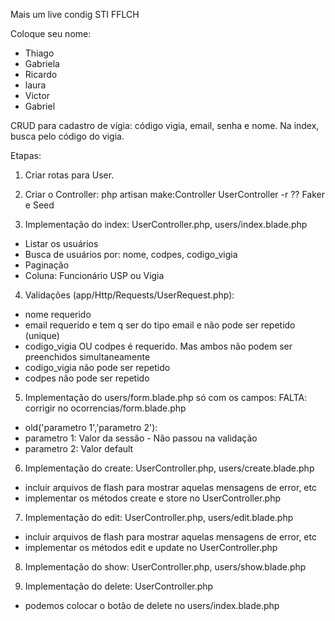 Mais um live condig STI FFLCH

Coloque seu nome:

- Thiago
- Gabriela
- Ricardo
- laura
- Victor
- Gabriel


CRUD para cadastro de vígia: código vigia, email, senha e nome. Na index, busca pelo código do vigia.

Etapas:

1. Criar rotas para User.
2. Criar o Controller: php artisan make:Controller UserController -r
?? Faker e Seed

3. Implementação do index: UserController.php, users/index.blade.php
 - Listar os usuários
 - Busca de usuários por: nome, codpes, codigo_vigia
 - Paginação
 - Coluna: Funcionário USP ou Vigia

4. Validações (app/Http/Requests/UserRequest.php):
 - nome requerido
 - email requerido e tem q ser do tipo email e não pode ser repetido (unique)
 - codigo_vigia OU codpes é requerido. Mas ambos não podem ser preenchidos simultaneamente
 - codigo_vigia não pode ser repetido
 - codpes não pode ser repetido

5. Implementação do users/form.blade.php só com os campos:
FALTA: corrigir no ocorrencias/form.blade.php
- old('parametro 1','parametro 2'):
 - parametro 1: Valor da sessão - Não passou na validação
 - parametro 2: Valor default

6. Implementação do create: UserController.php, users/create.blade.php
- incluir arquivos de flash para mostrar aquelas mensagens de error, etc
- implementar os métodos create e store no UserController.php

7. Implementação do edit: UserController.php,  users/edit.blade.php
- incluir arquivos de flash para mostrar aquelas mensagens de error, etc
- implementar os métodos edit e update no UserController.php

8. Implementação do show:  UserController.php, users/show.blade.php

9. Implementação do delete: UserController.php
- podemos colocar o botão de delete no users/index.blade.php

